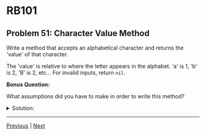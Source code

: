 # RB101
## Problem 51: Character Value Method

Write a method that accepts an alphabetical character and returns the 'value' of that character.

The 'value' is relative to where the letter appears in the alphabet. 'a' is 1, 'b' is 2, 'B' is 2, etc... For invalid inputs, return `nil`.

**Bonus Question:**

What assumptions did you have to make in order to write this method?

<details>
<summary>Solution:</summary>

**Solution using `ord` (ASCII values):**
```ruby
def char_value(char)
  return nil unless char.is_a?(String) && char.length == 1 && char.match?(/[A-Za-z]/)
  
  char.downcase.ord - 'a'.ord + 1
end

# Test cases
p char_value('a')   # => 1
p char_value('B')   # => 2
p char_value('z')   # => 26
p char_value('1')   # => nil
p char_value('@')   # => nil
p char_value('ab')  # => nil
```

**Solution using a string index:**
```ruby
def char_value(char)
  alphabet = 'abcdefghijklmnopqrstuvwxyz'
  
  return nil unless char.is_a?(String) && char.length == 1
  
  index = alphabet.index(char.downcase)
  index ? index + 1 : nil
end
```

**With guard clause pattern:**
```ruby
def char_value(char)
  # Guard clauses - validate input first
  return nil unless char.is_a?(String)
  return nil unless char.length == 1
  return nil unless char.match?(/[A-Za-z]/)
  
  # Main logic - only executes if input is valid
  char.downcase.ord - 'a'.ord + 1
end
```

**About `chr` and `ord`:**
```ruby
# ord - converts character to ASCII value
'a'.ord  # => 97
'A'.ord  # => 65
'z'.ord  # => 122

# chr - converts ASCII value to character
97.chr   # => "a"
122.chr  # => "z"

# Using ranges
('a'..'z').include?('m')  # => true
('A'..'Z').to_a  # => ["A", "B", "C", ..., "Z"]
```

**Bonus Answer - Assumptions:**

1. What types of input can we expect? (strings, integers, nil?)
2. What length should input strings be? (single character only?)
3. What case will the strings be in? (handle both uppercase and lowercase?)
4. What defines an "invalid input"? (non-letters, multiple characters, non-strings?)
5. What should we return for invalid input? (`nil`, raise an error, return 0?)

**Guard clause pattern:**

This is a common pattern in Ruby - validate inputs at the beginning of a method and return early if invalid:
```ruby
def process(data)
  return nil if data.nil?
  return nil if data.empty?
  # ... continue with valid data
end
```

</details>

---

[Previous](50.md) | [Next](52.md)

